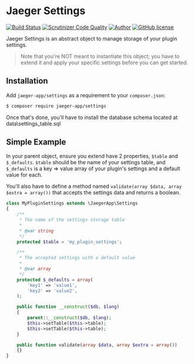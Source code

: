 # Jaeger Settings

[![Build Status](https://travis-ci.org/jaeger-app/settings.svg?branch=master)](https://travis-ci.org/jaeger-app/settings)
[![Scrutinizer Code Quality](https://scrutinizer-ci.com/g/jaeger-app/settings/badges/quality-score.png?b=master)](https://scrutinizer-ci.com/g/jaeger-app/settings/?branch=master)
[![Author](http://img.shields.io/badge/author-@mithra62-blue.svg?style=flat-square)](https://twitter.com/mithra62)
[![GitHub license](https://img.shields.io/badge/license-MIT-blue.svg)](https://raw.githubusercontent.com/jaeger-app/bootstrap/master/LICENSE) 

Jaeger Settings is an abstract object to manage storage of your plugin settings. 

> Note that you're NOT meant to instantiate this object; you have to extend it and apply your specific settings before you can get started.

## Installation

Add `jaeger-app/settings` as a requirement to your `composer.json`:

```bash
$ composer require jaeger-app/settings
```

Once that's done, you'll have to install the database schema located at data\settings_table.sql

## Simple Example

In your parent object, ensure you extend have 2 properties, `$table` and `$_defaults`. `$table` should be the name of your settings table, and `$_defaults` is a key => value array of your plugin's settings and a default value for each. 

You'll also have to define a method named `validate(array $data, array $extra = array())` that accepts the settings data and returns a boolean.

```php
class MyPluginSettings extends \JaegerApp\Settings
{
    /**
     * The name of the settings storage table
     * 
     * @var string
     */
    protected $table = 'my_plugin_settings';

    /**
     * The accepted settings with a default value
     * 
     * @var array
     */
    protected $_defaults = array(
        'key1' => 'value1',
        'key2' => 'value2',
	);

    public function __construct($db, $lang)
    {
        parent::__construct($db, $lang);
		$this->setTable($this->table);
		$this->setTable($this->table);
    }

    public function validate(array $data, array $extra = array())
    {}
}
```

